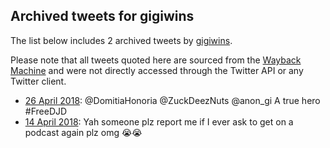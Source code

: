 ## Archived tweets for gigiwins

The list below includes 2 archived tweets by
[gigiwins](https://twitter.com/gigiwins).

Please note that all tweets quoted here are sourced from the
[Wayback Machine](https://web.archive.org) and were not directly accessed through the Twitter API or
any Twitter client.

* [26 April 2018](https://web.archive.org/web/20180426231846/https://twitter.com/Gigiwins/status/989644988622438400): @DomitiaHonoria @ZuckDeezNuts @anon_gi A true hero #FreeDJD <!--989644988622438400-->
* [14 April 2018](https://web.archive.org/web/20180414153523/https://twitter.com/Gigiwins/status/985179720030470145): Yah someone plz report me if I ever ask to get on a podcast again plz omg 😭😭 <!--985179720030470145-->
